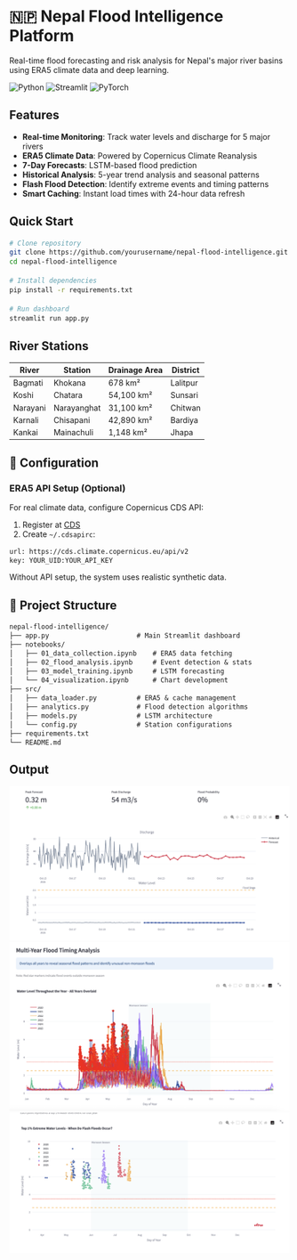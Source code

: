 # 🇳🇵 Nepal Flood Intelligence Platform

Real-time flood forecasting and risk analysis for Nepal's major river basins using ERA5 climate data and deep learning.

![Python](https://img.shields.io/badge/python-3.8+-blue.svg)
![Streamlit](https://img.shields.io/badge/streamlit-1.28+-red.svg)
![PyTorch](https://img.shields.io/badge/PyTorch-2.0+-orange.svg)

##  Features

- **Real-time Monitoring**: Track water levels and discharge for 5 major rivers
- **ERA5 Climate Data**: Powered by Copernicus Climate Reanalysis
- **7-Day Forecasts**: LSTM-based flood prediction
- **Historical Analysis**: 5-year trend analysis and seasonal patterns
- **Flash Flood Detection**: Identify extreme events and timing patterns
- **Smart Caching**: Instant load times with 24-hour data refresh

##  Quick Start

```bash
# Clone repository
git clone https://github.com/yourusername/nepal-flood-intelligence.git
cd nepal-flood-intelligence

# Install dependencies
pip install -r requirements.txt

# Run dashboard
streamlit run app.py
```

##  River Stations

| River | Station | Drainage Area | District |
|-------|---------|---------------|----------|
| Bagmati | Khokana | 678 km² | Lalitpur |
| Koshi | Chatara | 54,100 km² | Sunsari |
| Narayani | Narayanghat | 31,100 km² | Chitwan |
| Karnali | Chisapani | 42,890 km² | Bardiya |
| Kankai | Mainachuli | 1,148 km² | Jhapa |

## 🔧 Configuration

### ERA5 API Setup (Optional)

For real climate data, configure Copernicus CDS API:

1. Register at [CDS](https://cds.climate.copernicus.eu)
2. Create `~/.cdsapirc`:
```
url: https://cds.climate.copernicus.eu/api/v2
key: YOUR_UID:YOUR_API_KEY
```

Without API setup, the system uses realistic synthetic data.

## 📁 Project Structure

```
nepal-flood-intelligence/
├── app.py                      # Main Streamlit dashboard
├── notebooks/
│   ├── 01_data_collection.ipynb    # ERA5 data fetching
│   ├── 02_flood_analysis.ipynb     # Event detection & stats
│   ├── 03_model_training.ipynb     # LSTM forecasting
│   └── 04_visualization.ipynb      # Chart development
├── src/
│   ├── data_loader.py          # ERA5 & cache management
│   ├── analytics.py            # Flood detection algorithms
│   ├── models.py               # LSTM architecture
│   └── config.py               # Station configurations
├── requirements.txt
└── README.md
```

##  Output

![Flood Map 1](output/img1.png)
![Flood Map 2](output/img2.png)
![Flood Map 3](output/img3.png)

